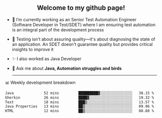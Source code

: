 <h2 align="center">Welcome to my github page!</h2>

- 🔭 I’m currently working as an Senior Test Automation Engineer (Software Developer in Test/SDET) where I am ensuring test automation is an integral part of the development process
- 🎩 Testing isn't about assuring quality—it's about diagnosing the state of an application. An SDET doesn't guarantee quality but provides critical insights to improve it
- ✨ I also worked as Java Developer
- 💬 Ask me about **Java, Automation struggles and birds**
  
  -------
  
📊 Weekly development breakdown

<!--START_SECTION:waka-->

```txt
Java              52 mins         █████████▓░░░░░░░░░░░░░░░   38.15 %
Gherkin           26 mins         ████▓░░░░░░░░░░░░░░░░░░░░   19.32 %
Text              18 mins         ███▒░░░░░░░░░░░░░░░░░░░░░   13.57 %
Java Properties   13 mins         ██▒░░░░░░░░░░░░░░░░░░░░░░   09.96 %
HTML              12 mins         ██▒░░░░░░░░░░░░░░░░░░░░░░   08.88 %
```

<!--END_SECTION:waka-->
